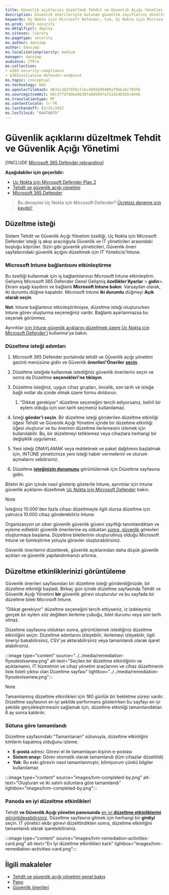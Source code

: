 ```yaml
---
title: Güvenlik açıklarını düzeltmek Tehdit ve Güvenlik Açığı Yönetimi
description: Güvenlik önerileriyle bulunan güvenlik zayıflarını düzeltmek ve gerekirse, güvenlik önerilerini kullanarak özel durumlar Tehdit ve Güvenlik Açığı Yönetimi.
keywords: Uç Nokta için Microsoft Defender, tvm, Uç Nokta için Microsoft Defender, tvm, Tehdit ve Güvenlik Açığı Yönetimi, tehdit & güvenlik açığı yönetimi, tehdit & güvenlik açığı yönetimi düzeltme, tvm düzeltmesi intune, tvm düzeltmesi sccm
ms.prod: m365-security
ms.mktglfcycl: deploy
ms.sitesec: library
ms.pagetype: security
ms.author: dansimp
author: dansimp
ms.localizationpriority: medium
manager: dansimp
audience: ITPro
ms.collection:
- m365-security-compliance
- m365initiative-defender-endpoint
ms.topic: conceptual
ms.technology: mde
ms.openlocfilehash: 9631c38279fbcfcbc4d55b09409af9bb16c783f6
ms.sourcegitcommit: b0c3ffd7ddee9b30fab85047a71a31483b5c649b
ms.translationtype: MT
ms.contentlocale: tr-TR
ms.lasthandoff: 03/25/2022
ms.locfileid: "64476675"
---
```

# <a name="remediate-vulnerabilities-with-threat-and-vulnerability-management"></a>Güvenlik açıklarını düzeltmek Tehdit ve Güvenlik Açığı Yönetimi

[!INCLUDE [Microsoft 365 Defender rebranding](../../includes/microsoft-defender.md)]

**Aşağıdakiler için geçerlidir:**
- [Uç Nokta için Microsoft Defender Plan 2](https://go.microsoft.com/fwlink/?linkid=2154037)
- [Tehdit ve güvenlik açığı yönetimi](next-gen-threat-and-vuln-mgt.md)
- [Microsoft 365 Defender](https://go.microsoft.com/fwlink/?linkid=2118804)

> Bu deneyimi Uç Nokta için Microsoft Defender? [Ücretsiz deneme için kaydol'](https://signup.microsoft.com/create-account/signup?products=7f379fee-c4f9-4278-b0a1-e4c8c2fcdf7e&ru=https://aka.ms/MDEp2OpenTrial?ocid=docs-wdatp-portaloverview-abovefoldlink)

## <a name="request-remediation"></a>Düzeltme isteği

Sistem Tehdit ve Güvenlik Açığı Yönetimi özelliği, Uç Nokta için Microsoft Defender isteği iş akışı aracılığıyla Güvenlik ve IT yöneticileri arasındaki boşluğu köprüler. Sizin gibi güvenlik yöneticileri, Güvenlik öneri sayfalarındaki güvenlik açığını düzeltmek için IT Yöneticisi'Intune.

### <a name="enable-microsoft-intune-connection"></a>Microsoft Intune bağlantısını etkinleştirme

Bu özelliği kullanmak için iş bağlantılarınızı Microsoft Intune etkinleştirin. Gelişmiş Microsoft 365 Defender Genel Gelişmiş **özellikler'Ayarlar** \> **gidin**\>. Ekranı aşağı kaydırın ve bağlantı **Microsoft Intune bakın**. Varsayılan olarak, iki durumlu düğme kapalıdır. Microsoft Intune **iki durumlu** düğmeyi **Açık olarak seçin**.

**Not**: Intune bağlantınız etkinleştirilmişse, düzeltme isteği oluştururken Intune görev oluşturma seçeneğiniz vardır. Bağlantı ayarlanmazsa bu seçenek görünmez.

Ayrıntılar [için Intune güvenlik açıklarını düzeltmek üzere Uç Nokta için Microsoft Defender'i](/intune/atp-manage-vulnerabilities) kullanma'ya bakın.

### <a name="remediation-request-steps"></a>Düzeltme isteği adımları

1. Microsoft 365 Defender portalında tehdit ve  Güvenlik açığı yönetimi gezinti menüsüne gidin ve Güvenlik **önerileri'Öneriler** [**seçin**](tvm-security-recommendation.md).

2. Düzeltme isteğide kullanmak istediğiniz güvenlik önerilerini seçin ve sonra da Düzeltme **seçenekleri'ne tıklayın**.

3. Düzeltme isteğiniz, uygun cihaz grupları, öncelik, son tarih ve isteğe bağlı notlar da içinde olmak üzere formu doldurun.
    1. "Dikkat gerekiyor" düzeltme seçeneğini tercih ediyorsanız, belirli bir eylem olduğu için son tarih seçmeniz kullanılamaz.

4. İsteği **gönder'i seçin**. Bir düzeltme isteği gönderilen düzeltme etkinliği öğesi Tehdit ve Güvenlik Açığı Yönetimi içinde bir düzeltme etkinliği öğesi oluşturur ve bu önerinin düzeltme ilerlemesini izlemek için kullanılabilir. Bu, bir düzeltmeyi tetiklemez veya cihazlara herhangi bir değişiklik uygulamaz.

5. Yeni isteği ONAYLAMAK veya reddetmek ve paket dağıtımını başlatmak için, INTUNE yöneticinize yeni isteği haber vermelerini ve oturum açmalarını sebilirsiniz.

6. Düzeltme [**isteğinizin durumunu**](tvm-remediation.md) görüntülemek için Düzeltme sayfasına gidin.

Biletin iki gün içinde nasıl gösterip gösterile Intune, ayrıntılar için Intune güvenlik açıklarını düzeltmek [Uç Nokta için Microsoft Defender](/intune/atp-manage-vulnerabilities) bakın.

> [!NOTE]
> İsteğiniz 10.000'den fazla cihazı düzeltmeyle ilgili olursa düzeltme için yalnızca 10.000 cihaz gönderebiliriz Intune.

Organizasyon un siber güvenlik güvenlik güveni zayıflığı tanımlandıktan ve eyleme edilebilir güvenlik önerilerine eş olduktan [sonra, güvenlik](tvm-security-recommendation.md) görevleri oluşturmaya başlama. Düzeltme biletlerinin oluşturulmuş olduğu Microsoft Intune ve tümleştirme yoluyla görevler oluşturabilirsiniz.

Güvenlik önerilerini düzelterek, güvenlik açıklarından daha düşük güvenlik açıkları ve güvenlik yapılandırmanızı artırma.

## <a name="view-your-remediation-activities"></a>Düzeltme etkinliklerinizi görüntüleme

Güvenlik önerileri sayfasından bir düzeltme isteği gönderdiğinizde, bir düzeltme etkinliği başladı. Birkaç gün içinde düzeltme sayfasında Tehdit ve Güvenlik Açığı Yönetimi **bir** güvenlik görevi oluşturulur ve bu sayfada bir düzeltme bileti Microsoft Intune.

"Dikkat gerekiyor" düzeltme seçeneğini tercih ettiyseniz, iz izdeleymiz gerçek bir eylem söz değilken ilerleme çubuğu, bilet durumu veya son tarih olmaz.

Düzeltme sayfasına olduktan sonra, görüntülemek istediğiniz düzeltme etkinliğini seçin. Düzeltme adımlarını izleyebilir, ilerlemeyi izleyebilir, ilgili öneriyi  bakabilirsiniz, CSV'ye aktarabilirsiniz veya tamamlandı olarak işaret alabilirsiniz.

:::image type="content" source="../../media/remediation-flyouteolswnew.png" alt-text="Seçilen bir düzeltme etkinliğinin ve açıklamanın, IT hizmetinin ve cihaz yönetim araçlarının ve cihaz düzeltmenin liste listeli çıktısı olan Düzeltme sayfası" lightbox="../../media/remediation-flyouteolswnew.png":::

> [!NOTE]
> Tamamlanmış düzeltme etkinlikleri için 180 günlük bir bekletme süresi vardır. Düzeltme sayfasının en iyi şekilde performans gösterirken bu sayfayı en iyi şekilde gerçekleştirmesini sağlamak için, düzeltme etkinliği tamamlandıktan 6 ay sonra kaldırılır.

### <a name="completed-by-column"></a>Sütuna göre tamamlandı

Düzeltme sayfasındaki "Tamamlanan" sütunuyla, düzeltme etkinliğini kimlerin kapatmış olduğunu izleme.

- **E-posta** adresi: Görevi el ile tamamlayan kişinin e-postası
- **Sistem onayı**: Görev otomatik olarak tamamlandı (tüm cihazlar düzeltildi)
- **Yok**: Bu eski görevin nasıl tamamlanmıştır, bilmiyorum çünkü bilgiler kullanılamaz

:::image type="content" source="images/tvm-completed-by.png" alt-text="Oluşturan ve iki satırlı sütunlara göre tamamlandı" lightbox="images/tvm-completed-by.png":::

### <a name="top-remediation-activities-in-the-dashboard"></a>Panoda en iyi düzeltme etkinlikleri

Tehdit **ve Güvenlik Açığı yönetim panosunda** [en iyi **düzeltme etkinliklerini** görüntüleyebilirsiniz](tvm-dashboard-insights.md). Düzeltme sayfasına gitmek için herhangi bir **girdiyi** seçin. IT yönetici ekibi görevi düzelttirdikten sonra, düzeltme etkinliğini tamamlandı olarak işaretebilirsiniz.

:::image type="content" source="images/tvm-remediation-activities-card.png" alt-text="En İyi düzeltme etkinlikleri kartı" lightbox="images/tvm-remediation-activities-card.png":::

## <a name="related-articles"></a>İlgili makaleler

- [Tehdit ve güvenlik açığı yönetimi genel bakış](next-gen-threat-and-vuln-mgt.md)
- [Pano](tvm-dashboard-insights.md)
- [Güvenlik önerileri](tvm-security-recommendation.md)